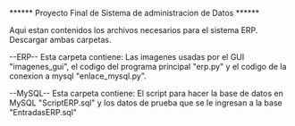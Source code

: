 ****** Proyecto Final de Sistema de administracion de Datos ******

Aqui estan contenidos los archivos necesarios para el sistema ERP.
Descargar ambas carpetas.

--ERP--
Esta carpeta contiene:
Las imagenes usadas por el GUI "imagenes_gui", 
el codigo del programa principal "erp.py" 
y el codigo de la conexion a mysql "enlace_mysql.py".

--MySQL--
Esta carpeta contiene:
El script para hacer la base de datos en MySQL "ScriptERP.sql"
y los datos de prueba que se le ingresan a la base "EntradasERP.sql"
